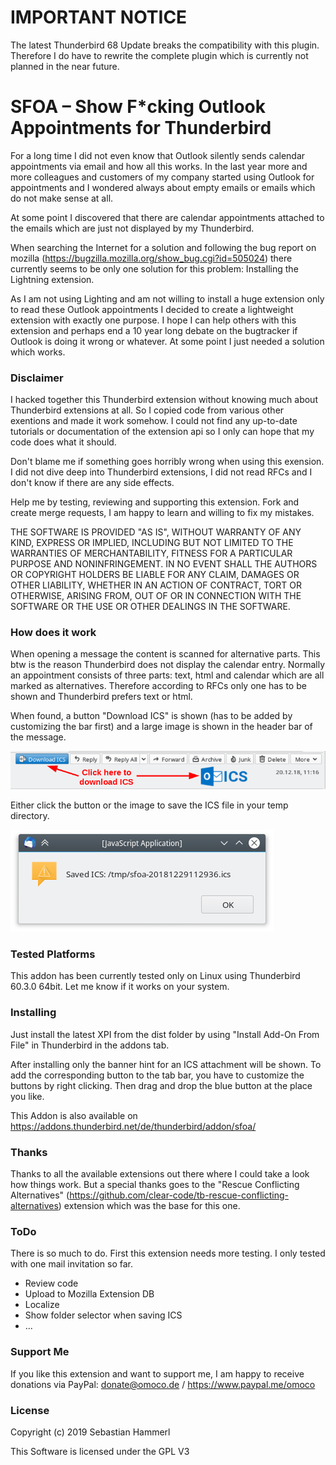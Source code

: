 IMPORTANT NOTICE
================
The latest Thunderbird 68 Update breaks the compatibility with this plugin. Therefore I do have to rewrite the complete plugin which is currently not planned in the near future.


SFOA – Show F*cking Outlook Appointments for Thunderbird
========================================================

For a long time I did not even know that Outlook silently sends calendar appointments via email and how all this works. In the last year more and more colleagues and customers of my company started using Outlook for appointments and I wondered always about empty emails or emails which do not make sense at all.

At some point I discovered that there are calendar appointments attached to the emails which are just not displayed by my Thunderbird.

When searching the Internet for a solution and following the bug report on mozilla (https://bugzilla.mozilla.org/show_bug.cgi?id=505024) there currently seems to be only one solution for this problem: Installing the Lightning extension.

As I am not using Lighting and am not willing to install a huge extension only to read these Outlook appointments I decided to create a lightweight extension with exactly one purpose. I hope I can help others with this extension and perhaps end a 10 year long debate on the bugtracker if Outlook is doing it wrong or whatever. At some point I just needed a solution which works.

### Disclaimer

I hacked together this Thunderbird extension without knowing much about Thunderbird extensions at all. So I copied code from various other exentions and made it work somehow. I could not find any up-to-date tutorials or documentation of the extension api so I only can hope that my code does what it should.

Don't blame me if something goes horribly wrong when using this exension. I did not dive deep into Thunderbird extensions, I did not read RFCs and I don't know if there are any side effects.

Help me by testing, reviewing and supporting this extension. Fork and create merge requests, I am happy to learn and willing to fix my mistakes.

THE SOFTWARE IS PROVIDED "AS IS", WITHOUT WARRANTY OF ANY KIND, EXPRESS OR IMPLIED, INCLUDING BUT NOT LIMITED TO THE WARRANTIES OF MERCHANTABILITY, FITNESS FOR A PARTICULAR PURPOSE AND NONINFRINGEMENT. IN NO EVENT SHALL THE AUTHORS OR COPYRIGHT HOLDERS BE LIABLE FOR ANY CLAIM, DAMAGES OR OTHER LIABILITY, WHETHER IN AN ACTION OF CONTRACT, TORT OR OTHERWISE, ARISING FROM, OUT OF OR IN CONNECTION WITH THE SOFTWARE OR THE USE OR OTHER DEALINGS IN THE SOFTWARE.

### How does it work

When opening a message the content is scanned for alternative parts. This btw is the reason Thunderbird does not display the calendar entry. Normally an appointment consists of three parts: text, html and calendar which are all marked as alternatives. Therefore according to RFCs only one has to be shown and Thunderbird prefers text or html.

When found, a button "Download ICS" is shown (has to be added by customizing the bar first) and a large image is shown in the header bar of the message.

![Screenshot](/images/bar.png?raw=true "Message bar with button and image")

Either click the button or the image to save the ICS file in your temp directory.

![Screenshot](/images/alert.png?raw=true "Confirmation message")

### Tested Platforms

This addon has been currently tested only on Linux using Thunderbird 60.3.0 64bit. Let me know if it works on your system.

### Installing

Just install the latest XPI from the dist folder by using "Install Add-On From File" in Thunderbird in the addons tab.

After installing only the banner hint for an ICS attachment will be shown. To add the corresponding button to the tab bar, you have to customize the buttons by right clicking. Then drag and drop the blue button at the place you like.

This Addon is also available on https://addons.thunderbird.net/de/thunderbird/addon/sfoa/

### Thanks

Thanks to all the available extensions out there where I could take a look how things work. But a special thanks goes to the "Rescue Conflicting Alternatives" (https://github.com/clear-code/tb-rescue-conflicting-alternatives) extension which was the base for this one.

### ToDo

There is so much to do. First this extension needs more testing. I only tested with one mail invitation so far.

* Review code
* Upload to Mozilla Extension DB
* Localize
* Show folder selector when saving ICS
* ...

### Support Me

If you like this extension and want to support me, I am happy to receive donations via PayPal: donate@omoco.de / https://www.paypal.me/omoco

### License

Copyright (c) 2019 Sebastian Hammerl

This Software is licensed under the GPL V3

